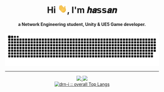 <div align="center">
    <h1 align="center">Hi <img width="30" src="https://github.com/1999AZZAR/1999AZZAR/blob/main/resources/img/waving.gif" alt="">, I'm 𝒉𝒂𝘀𝘀𝒂𝒏</h1>
    <h4 align="center">a Network Engineering student, Unity & UE5 Game developer.</h4>
</div>
<!--Second-->
<div align="center">
    <!--I can add a link button here later...-->
    <img src="https://github.com/1999AZZAR/1999AZZAR/blob/main/resources/img/grid-snake.svg" alt="snake">
</div>
<hr>
<div align="center">
    <a href="https://github.com/drn-i">
        <img width="47.5%" src="https://github-readme-stats-drn-i.vercel.app/api?username=drn-i&theme=tokyonight&layout=compact&hide_border=true&show_icons=true&show_github_logo=true" />
        <img width="50%" src="https://github-readme-streak-stats.herokuapp.com/?user=drn-i&theme=tokyonight&hide_border=true" />
    </a>
    <br>
    <a href="https://github.com/drn-i">
            <img src="https://github-readme-stats-drn-i.vercel.app/api/top-langs/?username=drn-i&langs_count=6&theme=tokyonight&layout=compact&hide_border=true"
            alt="drn-i :: overall Top Langs " />
            </a>
</div>
